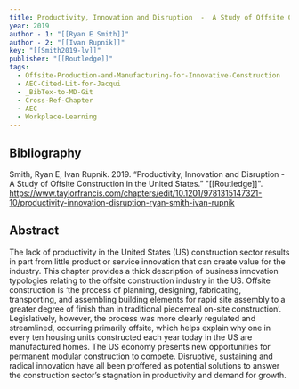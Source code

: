 ```yaml
---
title: Productivity, Innovation and Disruption  -  A Study of Offsite Construction in the United States
year: 2019
author - 1: "[[Ryan E Smith]]"
author - 2: "[[Ivan Rupnik]]"
key: "[[Smith2019-lv]]"
publisher: "[[Routledge]]"
tags:
  - Offsite-Production-and-Manufacturing-for-Innovative-Construction
  - AEC-Cited-Lit-for-Jacqui
  - _BibTex-to-MD-Git
  - Cross-Ref-Chapter
  - AEC
  - Workplace-Learning
---
```


## Bibliography
Smith, Ryan E, Ivan Rupnik. 2019. “Productivity, Innovation and Disruption  -  A Study of Offsite Construction in the United States.” "[[Routledge]]". https://www.taylorfrancis.com/chapters/edit/10.1201/9781315147321-10/productivity-innovation-disruption-ryan-smith-ivan-rupnik

## Abstract
The lack of productivity in the United States (US) construction sector results in part from little product or service innovation that can create value for the industry. This chapter provides a thick description of business innovation typologies relating to the offsite construction industry in the US. Offsite construction is ‘the process of planning, designing, fabricating, transporting, and assembling building elements for rapid site assembly to a greater degree of finish than in traditional piecemeal on-site construction’. Legislatively, however, the process was more clearly regulated and streamlined, occurring primarily offsite, which helps explain why one in every ten housing units constructed each year today in the US are manufactured homes. The US economy presents new opportunities for permanent modular construction to compete. Disruptive, sustaining and radical innovation have all been proffered as potential solutions to answer the construction sector’s stagnation in productivity and demand for growth.